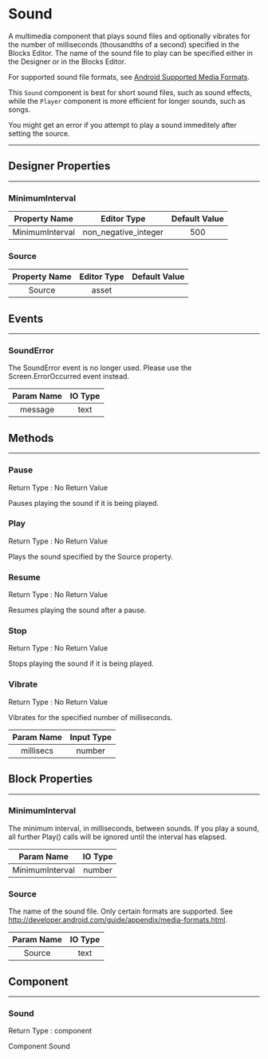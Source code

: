 <!--
  Copyright © 2013-2021 AIIE-ADL, All rights reserved
  Released under the Apache License, Version 2.0
  http://www.apache.org/licenses/LICENSE-2.0
-->

# Sound

A multimedia component that plays sound files and optionally vibrates for the number of milliseconds (thousandths of a second) specified in the Blocks Editor. The name of the sound file to play can be specified either in the Designer or in the Blocks Editor.

For supported sound file formats, see [Android Supported Media Formats](http://developer.android.com/guide/appendix/media-formats.html).

This `Sound` component is best for short sound files, such as sound effects, while the `Player` component is more efficient for longer sounds, such as songs.

You might get an error if you attempt to play a sound immeditely after setting the source.

---

## Designer Properties

---

### MinimumInterval

|  Property Name  |      Editor Type     | Default Value |
| :-------------: | :------------------: | :-----------: |
| MinimumInterval | non_negative_integer |      500      |

### Source

| Property Name | Editor Type | Default Value |
| :-----------: | :---------: | :-----------: |
|     Source    |    asset    |               |

## Events

---

### SoundError

<div block-type = "component_event" component-selector = "Sound" event-selector = "SoundError" id = "sound-sounderror"></div>

The SoundError event is no longer used. Please use the Screen.ErrorOccurred event instead.

| Param Name | IO Type |
| :--------: | :-----: |
|   message  |   text  |

## Methods

---

### Pause

<div block-type = "component_method" component-selector = "Sound" method-selector = "Pause" id = "sound-pause"></div>

Return Type : No Return Value

Pauses playing the sound if it is being played.

### Play

<div block-type = "component_method" component-selector = "Sound" method-selector = "Play" id = "sound-play"></div>

Return Type : No Return Value

Plays the sound specified by the Source property.

### Resume

<div block-type = "component_method" component-selector = "Sound" method-selector = "Resume" id = "sound-resume"></div>

Return Type : No Return Value

Resumes playing the sound after a pause.

### Stop

<div block-type = "component_method" component-selector = "Sound" method-selector = "Stop" id = "sound-stop"></div>

Return Type : No Return Value

Stops playing the sound if it is being played.

### Vibrate

<div block-type = "component_method" component-selector = "Sound" method-selector = "Vibrate" id = "sound-vibrate"></div>

Return Type : No Return Value

Vibrates for the specified number of milliseconds.

| Param Name | Input Type |
| :--------: | :--------: |
|  millisecs |   number   |

## Block Properties

---

### MinimumInterval

<div block-type = "component_set_get" component-selector = "Sound" property-selector = "MinimumInterval" property-type = "get" id = "get-sound-minimuminterval"></div>

<div block-type = "component_set_get" component-selector = "Sound" property-selector = "MinimumInterval" property-type = "set" id = "set-sound-minimuminterval"></div>

The minimum interval, in milliseconds, between sounds. If you play a sound, all further Play() calls will be ignored until the interval has elapsed.

|    Param Name   | IO Type |
| :-------------: | :-----: |
| MinimumInterval |  number |

### Source

<div block-type = "component_set_get" component-selector = "Sound" property-selector = "Source" property-type = "get" id = "get-sound-source"></div>

<div block-type = "component_set_get" component-selector = "Sound" property-selector = "Source" property-type = "set" id = "set-sound-source"></div>

The name of the sound file. Only certain formats are supported. See http://developer.android.com/guide/appendix/media-formats.html.

| Param Name | IO Type |
| :--------: | :-----: |
|   Source   |   text  |

## Component

---

### Sound

<div block-type = "component_component_block" component-selector = "Sound" id = "component-sound"></div>

Return Type : component

Component Sound

